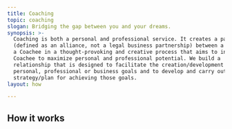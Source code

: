 ```yaml
---
title: Coaching
topic: coaching
slogan: Bridging the gap between you and your dreams.
synopsis: >-
  Coaching is both a personal and professional service. It creates a partnership
  (defined as an alliance, not a legal business partnership) between a Coach and
  a Coachee in a thought-provoking and creative process that aims to inspire the
  Coachee to maximize personal and professional potential. We build a
  relationship that is designed to facilitate the creation/development of
  personal, professional or business goals and to develop and carry out a
  strategy/plan for achieving those goals.
layout: how

---
```


## How it works

